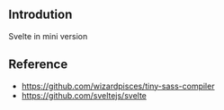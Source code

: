 ## Introdution
Svelte in mini version

## Reference

* https://github.com/wizardpisces/tiny-sass-compiler
* https://github.com/sveltejs/svelte